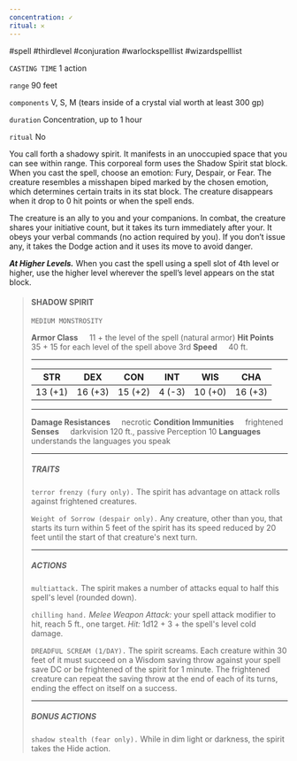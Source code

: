 ```yaml
---
concentration: ✓
ritual: 𐄂
---
```

#spell #thirdlevel #conjuration #warlockspelllist #wizardspelllist

`CASTING TIME`
1 action

`range`
90 feet

`components`
V, S, M (tears inside of a crystal vial worth at least 300 gp)

`duration`
Concentration, up to 1 hour

`ritual`
No

You call forth a shadowy spirit. It manifests in an unoccupied space that you can see within range. This corporeal form uses the Shadow Spirit stat block. When you cast the spell, choose an emotion: Fury, Despair, or Fear. The creature resembles a misshapen biped marked by the chosen emotion, which determines certain traits in its stat block. The creature disappears when it drop to 0 hit points or when the spell ends.

The creature is an ally to you and your companions. In combat, the creature shares your initiative count, but it takes its turn immediately after your. It obeys your verbal commands (no action required by you). If you don’t issue any, it takes the Dodge action and it uses its move to avoid danger.

**_At Higher Levels._** When you cast the spell using a spell slot of 4th level or higher, use the higher level wherever the spell’s level appears on the stat block.

> #### SHADOW SPIRIT
> `MEDIUM MONSTROSITY`
> 
> **Armor Class**$\quad$ 11 + the level of the spell (natural armor)
> **Hit Points**$\quad$ 35 + 15 for each level of the spell above 3rd
> **Speed**$\quad$ 40 ft.
> <hr>
> 
> | **STR** | **DEX** | **CON** | **INT** | **WIS** | **CHA** |
> | :---: | :---: | :---: | :---: | :---: | :---: |
> | 13 (+1) | 16 (+3) | 15 (+2) | 4 (-3) | 10 (+0) | 16 (+3) |
> 
> <hr>
> 
> **Damage Resistances**$\quad$ necrotic
> **Condition Immunities**$\quad$ frightened
> **Senses**$\quad$ darkvision 120 ft., passive Perception 10
> **Languages**$\quad$ understands the languages you speak
> 
> <hr>
> 
> ##### TRAITS
> `terror frenzy (fury only).` The spirit has advantage on attack rolls against frightened creatures.
> 
> `Weight of Sorrow (despair only).` Any creature, other than you, that starts its turn within 5 feet of the spirit has its speed reduced by 20 feet until the start of that creature's next turn.
> <hr>
> 
> ##### ACTIONS
> `multiattack.` The spirit makes a number of attacks equal to half this spell's level (rounded down).
> 
> `chilling hand.` *Melee Weapon Attack:* your spell attack modifier to hit, reach 5 ft., one target. *Hit:* 1d12 + 3 + the spell's level cold damage.
> 
> `DREADFUL SCREAM (1/DAY).` The spirit screams. Each creature within 30 feet of it must succeed on a Wisdom saving throw against your spell save DC or be frightened of the spirit for 1 minute. The frightened creature can repeat the saving throw at the end of each of its turns, ending the effect on itself on a success.
> <hr>
> 
> ##### BONUS ACTIONS
> `shadow stealth (fear only).` While in dim light or darkness, the spirit takes the Hide action.